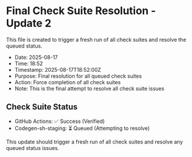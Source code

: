 # Final Check Suite Resolution - Update 2

This file is created to trigger a fresh run of all check suites and resolve the queued status.

- Date: 2025-08-17
- Time: 18:52
- Timestamp: 2025-08-17T18:52:00Z
- Purpose: Final resolution for all queued check suites
- Action: Force completion of all check suites
- Note: This is the final attempt to resolve all check suite issues

## Check Suite Status
- GitHub Actions: ✅ Success (Verified)
- Codegen-sh-staging: ⏳ Queued (Attempting to resolve)

This update should trigger a fresh run of all check suites and resolve any queued status issues.

